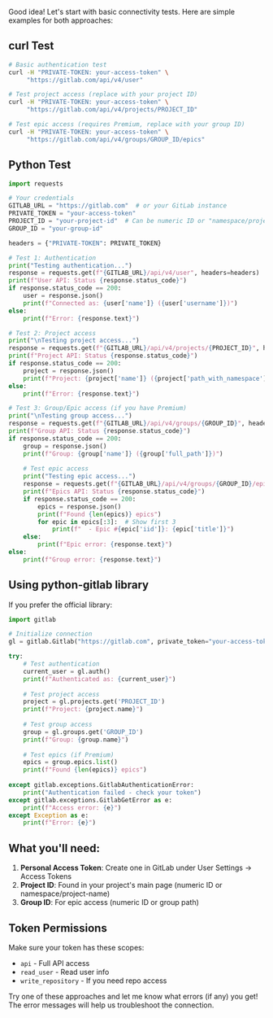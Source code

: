 Good idea! Let's start with basic connectivity tests. Here are simple examples for both approaches:

## curl Test
```bash
# Basic authentication test
curl -H "PRIVATE-TOKEN: your-access-token" \
     "https://gitlab.com/api/v4/user"

# Test project access (replace with your project ID)
curl -H "PRIVATE-TOKEN: your-access-token" \
     "https://gitlab.com/api/v4/projects/PROJECT_ID"

# Test epic access (requires Premium, replace with your group ID)
curl -H "PRIVATE-TOKEN: your-access-token" \
     "https://gitlab.com/api/v4/groups/GROUP_ID/epics"
```

## Python Test
```python
import requests

# Your credentials
GITLAB_URL = "https://gitlab.com"  # or your GitLab instance
PRIVATE_TOKEN = "your-access-token"
PROJECT_ID = "your-project-id"  # Can be numeric ID or "namespace/project-name"
GROUP_ID = "your-group-id"

headers = {"PRIVATE-TOKEN": PRIVATE_TOKEN}

# Test 1: Authentication
print("Testing authentication...")
response = requests.get(f"{GITLAB_URL}/api/v4/user", headers=headers)
print(f"User API: Status {response.status_code}")
if response.status_code == 200:
    user = response.json()
    print(f"Connected as: {user['name']} ({user['username']})")
else:
    print(f"Error: {response.text}")

# Test 2: Project access
print("\nTesting project access...")
response = requests.get(f"{GITLAB_URL}/api/v4/projects/{PROJECT_ID}", headers=headers)
print(f"Project API: Status {response.status_code}")
if response.status_code == 200:
    project = response.json()
    print(f"Project: {project['name']} ({project['path_with_namespace']})")
else:
    print(f"Error: {response.text}")

# Test 3: Group/Epic access (if you have Premium)
print("\nTesting group access...")
response = requests.get(f"{GITLAB_URL}/api/v4/groups/{GROUP_ID}", headers=headers)
print(f"Group API: Status {response.status_code}")
if response.status_code == 200:
    group = response.json()
    print(f"Group: {group['name']} ({group['full_path']})")
    
    # Test epic access
    print("Testing epic access...")
    response = requests.get(f"{GITLAB_URL}/api/v4/groups/{GROUP_ID}/epics", headers=headers)
    print(f"Epics API: Status {response.status_code}")
    if response.status_code == 200:
        epics = response.json()
        print(f"Found {len(epics)} epics")
        for epic in epics[:3]:  # Show first 3
            print(f"  - Epic #{epic['iid']}: {epic['title']}")
    else:
        print(f"Epic error: {response.text}")
else:
    print(f"Group error: {response.text}")
```

## Using python-gitlab library
If you prefer the official library:

```python
import gitlab

# Initialize connection
gl = gitlab.Gitlab("https://gitlab.com", private_token="your-access-token")

try:
    # Test authentication
    current_user = gl.auth()
    print(f"Authenticated as: {current_user}")
    
    # Test project access
    project = gl.projects.get('PROJECT_ID')
    print(f"Project: {project.name}")
    
    # Test group access
    group = gl.groups.get('GROUP_ID')
    print(f"Group: {group.name}")
    
    # Test epics (if Premium)
    epics = group.epics.list()
    print(f"Found {len(epics)} epics")
    
except gitlab.exceptions.GitlabAuthenticationError:
    print("Authentication failed - check your token")
except gitlab.exceptions.GitlabGetError as e:
    print(f"Access error: {e}")
except Exception as e:
    print(f"Error: {e}")
```

## What you'll need:
1. **Personal Access Token**: Create one in GitLab under User Settings → Access Tokens
2. **Project ID**: Found in your project's main page (numeric ID or namespace/project-name)
3. **Group ID**: For epic access (numeric ID or group path)

## Token Permissions
Make sure your token has these scopes:
- `api` - Full API access
- `read_user` - Read user info
- `write_repository` - If you need repo access

Try one of these approaches and let me know what errors (if any) you get! The error messages will help us troubleshoot the connection.